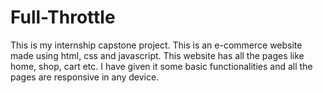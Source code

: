 # Full-Throttle
This is my internship capstone project.
This is an e-commerce website made using html, css and javascript.
This website has all the pages like home, shop, cart etc.
I have given it some basic functionalities and all the pages are responsive in any device.

